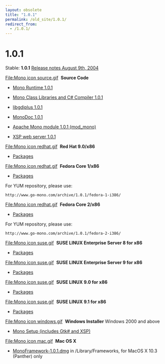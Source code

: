 ```yaml
---
layout: obsolete
title: "1.0.1"
permalink: /old_site/1.0.1/
redirect_from:
  - /1.0.1/
---
```


1.0.1
=====

Stable: **1.0.1**
 [Release notes August 9th, 2004](http://go-mono.com/archive/1.0.1)

 [File:Mono icon source.gif](/index.php?title=Special:Upload&wpDestFile=Mono_icon_source.gif "File:Mono icon source.gif")  **Source Code**

-   [Mono Runtime 1.0.1](http://www.go-mono.com/archive/1.0.1/mono-1.0.1.tar.gz)

-   [Mono Class Libraries and C\# Compiler 1.0.1](http://www.go-mono.com/archive/1.0.1/mcs-1.0.1.tar.gz)

-   [libgdiplus 1.0.1](http://www.go-mono.com/archive/1.0.1/libgdiplus-1.0.1.tar.gz)

-   [MonoDoc 1.0.1](http://www.go-mono.com/archive/1.0.1/monodoc-1.0.1.tar.gz)

-   [Apache Mono module 1.0.1 (mod\_mono)](http://www.go-mono.com/archive/1.0.1/mod_mono-1.0.1.tar.gz)

-   [XSP web server 1.0.1](http://www.go-mono.com/archive/1.0.1/xsp-1.0.1.tar.gz)

 [File:Mono icon redhat.gif](/index.php?title=Special:Upload&wpDestFile=Mono_icon_redhat.gif "File:Mono icon redhat.gif")  **Red Hat 9.0/x86**

-   [Packages](http://www.go-mono.com/archive/1.0.1/redhat-9-i386)

 [File:Mono icon redhat.gif](/index.php?title=Special:Upload&wpDestFile=Mono_icon_redhat.gif "File:Mono icon redhat.gif")  **Fedora Core 1/x86**

-   [Packages](http://www.go-mono.com/archive/1.0.1/fedora-1-i386)

For YUM repository, please use:

    http://www.go-mono.com/archive/1.0.1/fedora-1-i386/

 [File:Mono icon redhat.gif](/index.php?title=Special:Upload&wpDestFile=Mono_icon_redhat.gif "File:Mono icon redhat.gif")  **Fedora Core 2/x86**

-   [Packages](http://www.go-mono.com/archive/1.0.1/fedora-2-i386)

For YUM repository, please use:

    http://www.go-mono.com/archive/1.0.1/fedora-2-i386/

 [File:Mono icon suse.gif](/index.php?title=Special:Upload&wpDestFile=Mono_icon_suse.gif "File:Mono icon suse.gif")  **SUSE LINUX Enterprise Server 8 for x86**

-   [Packages](http://www.go-mono.com/archive/1.0.1/sles-8-i386/)

 [File:Mono icon suse.gif](/index.php?title=Special:Upload&wpDestFile=Mono_icon_suse.gif "File:Mono icon suse.gif")  **SUSE LINUX Enterprise Server 9 for x86**

-   [Packages](http://www.go-mono.com/archive/1.0.1/sles-9-i586/)

 [File:Mono icon suse.gif](/index.php?title=Special:Upload&wpDestFile=Mono_icon_suse.gif "File:Mono icon suse.gif")  **SUSE LINUX 9.0 for x86**

-   [Packages](http://www.go-mono.com/archive/1.0.1/suse-90-i586/)

 [File:Mono icon suse.gif](/index.php?title=Special:Upload&wpDestFile=Mono_icon_suse.gif "File:Mono icon suse.gif")  **SUSE LINUX 9.1 for x86**

-   [Packages](http://www.go-mono.com/archive/1.0.1/suse-91-i586/)

 [File:Mono icon windows.gif](/index.php?title=Special:Upload&wpDestFile=Mono_icon_windows.gif "File:Mono icon windows.gif")  **Windows Installer** Windows 2000 and above

-   [Mono Setup (includes Gtk\# and XSP)](http://www.go-mono.com/archive/1.0.1/windows/mono-1.0.1-gtksharp-1.0-win32-0.5.exe)

 [File:Mono icon mac.gif](/index.php?title=Special:Upload&wpDestFile=Mono_icon_mac.gif "File:Mono icon mac.gif")  **Mac OS X**

-   [MonoFramework-1.0.1.dmg](http://www.go-mono.com/archive/1.0.1/macos/MonoFramework-1.0.1.dmg) in /Library/Frameworks, for MacOS X 10.3 (Panther) only



